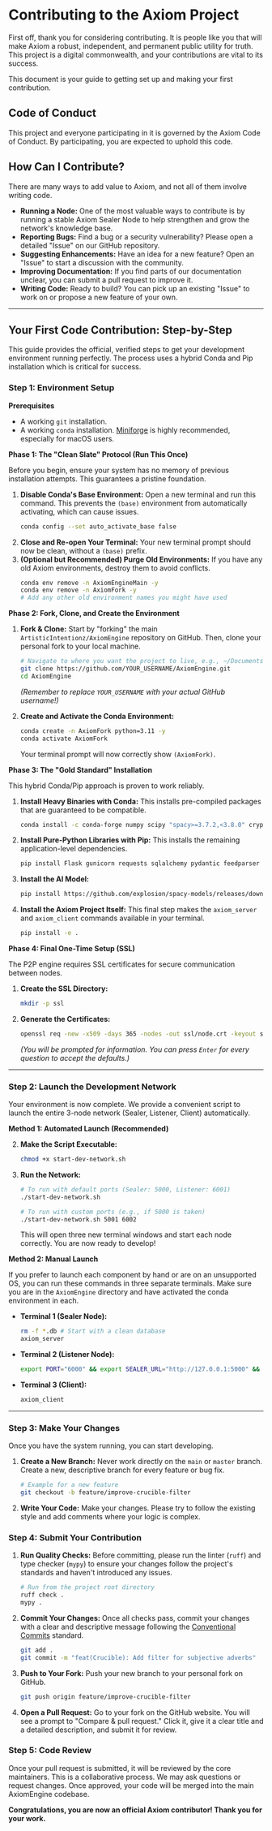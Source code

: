 # Contributing to the Axiom Project

First off, thank you for considering contributing. It is people like you that will make Axiom a robust, independent, and permanent public utility for truth. This project is a digital commonwealth, and your contributions are vital to its success.

This document is your guide to getting set up and making your first contribution.

## Code of Conduct

This project and everyone participating in it is governed by the Axiom Code of Conduct. By participating, you are expected to uphold this code.

## How Can I Contribute?

There are many ways to add value to Axiom, and not all of them involve writing code.

*   **Running a Node:** One of the most valuable ways to contribute is by running a stable Axiom Sealer Node to help strengthen and grow the network's knowledge base.
*   **Reporting Bugs:** Find a bug or a security vulnerability? Please open a detailed "Issue" on our GitHub repository.
*   **Suggesting Enhancements:** Have an idea for a new feature? Open an "Issue" to start a discussion with the community.
*   **Improving Documentation:** If you find parts of our documentation unclear, you can submit a pull request to improve it.
*   **Writing Code:** Ready to build? You can pick up an existing "Issue" to work on or propose a new feature of your own.

---

## Your First Code Contribution: Step-by-Step

This guide provides the official, verified steps to get your development environment running perfectly. The process uses a hybrid Conda and Pip installation which is critical for success.

### Step 1: Environment Setup

**Prerequisites**
*   A working `git` installation.
*   A working `conda` installation. [Miniforge](https://github.com/conda-forge/miniforge) is highly recommended, especially for macOS users.

**Phase 1: The "Clean Slate" Protocol (Run This Once)**

Before you begin, ensure your system has no memory of previous installation attempts. This guarantees a pristine foundation.

1.  **Disable Conda's Base Environment:** Open a new terminal and run this command. This prevents the `(base)` environment from automatically activating, which can cause issues.
    ```bash
    conda config --set auto_activate_base false
    ```
2.  **Close and Re-open Your Terminal:** Your new terminal prompt should now be clean, without a `(base)` prefix.
3.  **(Optional but Recommended) Purge Old Environments:** If you have any old Axiom environments, destroy them to avoid conflicts.
    ```bash
    conda env remove -n AxiomEngineMain -y
    conda env remove -n AxiomFork -y
    # Add any other old environment names you might have used
    ```

**Phase 2: Fork, Clone, and Create the Environment**

1.  **Fork & Clone:** Start by "forking" the main `ArtisticIntentionz/AxiomEngine` repository on GitHub. Then, clone your personal fork to your local machine.
    ```bash
    # Navigate to where you want the project to live, e.g., ~/Documents/
    git clone https://github.com/YOUR_USERNAME/AxiomEngine.git
    cd AxiomEngine
    ```
    *(Remember to replace `YOUR_USERNAME` with your actual GitHub username!)*

2.  **Create and Activate the Conda Environment:**
    ```bash
    conda create -n AxiomFork python=3.11 -y
    conda activate AxiomFork
    ```
    Your terminal prompt will now correctly show `(AxiomFork)`.

**Phase 3: The "Gold Standard" Installation**

This hybrid Conda/Pip approach is proven to work reliably.

1.  **Install Heavy Binaries with Conda:** This installs pre-compiled packages that are guaranteed to be compatible.
    ```bash
    conda install -c conda-forge numpy scipy "spacy>=3.7.2,<3.8.0" cryptography beautifulsoup4 -y
    ```
2.  **Install Pure-Python Libraries with Pip:** This installs the remaining application-level dependencies.
    ```bash
    pip install Flask gunicorn requests sqlalchemy pydantic feedparser PyQt6 ruff mypy pytest pre-commit attrs types-requests
    ```
3.  **Install the AI Model:**
    ```bash
    pip install https://github.com/explosion/spacy-models/releases/download/en_core_web_sm-3.7.1/en_core_web_sm-3.7.1-py3-none-any.whl
    ```
4.  **Install the Axiom Project Itself:** This final step makes the `axiom_server` and `axiom_client` commands available in your terminal.
    ```bash
    pip install -e .
    ```

**Phase 4: Final One-Time Setup (SSL)**

The P2P engine requires SSL certificates for secure communication between nodes.

1.  **Create the SSL Directory:**
    ```bash
    mkdir -p ssl
    ```
2.  **Generate the Certificates:**
    ```bash
    openssl req -new -x509 -days 365 -nodes -out ssl/node.crt -keyout ssl/node.key
    ```
    *(You will be prompted for information. You can press `Enter` for every question to accept the defaults.)*

---

### Step 2: Launch the Development Network

Your environment is now complete. We provide a convenient script to launch the entire 3-node network (Sealer, Listener, Client) automatically.

**Method 1: Automated Launch (Recommended)**


2.  **Make the Script Executable:**
    ```bash
    chmod +x start-dev-network.sh
    ```

3.  **Run the Network:**
    ```bash
    # To run with default ports (Sealer: 5000, Listener: 6001)
    ./start-dev-network.sh

    # To run with custom ports (e.g., if 5000 is taken)
    ./start-dev-network.sh 5001 6002
    ```
    This will open three new terminal windows and start each node correctly. You are now ready to develop!

**Method 2: Manual Launch**

If you prefer to launch each component by hand or are on an unsupported OS, you can run these commands in three separate terminals. Make sure you are in the `AxiomEngine` directory and have activated the conda environment in each.

*   **Terminal 1 (Sealer Node):**
    ```bash
    rm -f *.db # Start with a clean database
    axiom_server
    ```

*   **Terminal 2 (Listener Node):**
    ```bash
    export PORT="6000" && export SEALER_URL="http://127.0.0.1:5000" && python3 -m axiom_server.listener_node
    ```

*   **Terminal 3 (Client):**
    ```bash
    axiom_client
    ```

---

### Step 3: Make Your Changes

Once you have the system running, you can start developing.

1.  **Create a New Branch:** Never work directly on the `main` or `master` branch. Create a new, descriptive branch for every feature or bug fix.
    ```bash
    # Example for a new feature
    git checkout -b feature/improve-crucible-filter
    ```
2.  **Write Your Code:** Make your changes. Please try to follow the existing style and add comments where your logic is complex.

### Step 4: Submit Your Contribution

1.  **Run Quality Checks:** Before committing, please run the linter (`ruff`) and type checker (`mypy`) to ensure your changes follow the project's standards and haven't introduced any issues.
    ```bash
    # Run from the project root directory
    ruff check .
    mypy .
    ```
2.  **Commit Your Changes:** Once all checks pass, commit your changes with a clear and descriptive message following the [Conventional Commits](https://www.conventionalcommits.org/en/v1.0.0/) standard.
    ```bash
    git add .
    git commit -m "feat(Crucible): Add filter for subjective adverbs"
    ```
3.  **Push to Your Fork:** Push your new branch to your personal fork on GitHub.
    ```bash
    git push origin feature/improve-crucible-filter
    ```
4.  **Open a Pull Request:** Go to your fork on the GitHub website. You will see a prompt to "Compare & pull request." Click it, give it a clear title and a detailed description, and submit it for review.

### Step 5: Code Review

Once your pull request is submitted, it will be reviewed by the core maintainers. This is a collaborative process. We may ask questions or request changes. Once approved, your code will be merged into the main AxiomEngine codebase.

**Congratulations, you are now an official Axiom contributor! Thank you for your work.**